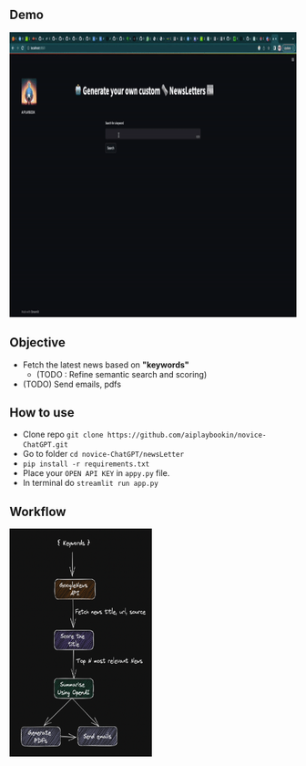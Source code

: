 ## Demo

<img src="./images/newsletter.gif" alt="flow" width="900" height="500"/>


## Objective

- Fetch the latest news based on **"keywords"**
    - (TODO : Refine semantic search and scoring)
- (TODO) Send emails, pdfs

## How to use
- Clone repo ```git clone https://github.com/aiplaybookin/novice-ChatGPT.git```
- Go to folder ```cd novice-ChatGPT/newsLetter```
- ```pip install -r requirements.txt```
- Place your ```OPEN API KEY``` in ```appy.py``` file.
- In terminal do ```streamlit run app.py``` 

## Workflow
<img src="./images/flow.png" alt="flow" width="250" height="400"/>
